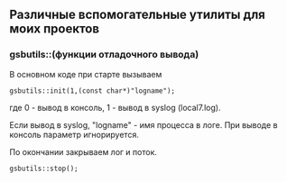## Различные вспомогательные утилиты для моих проектов

### gsbutils::(функции отладочного вывода)
В основном коде при старте вызываем
```
gsbutils::init(1,(const char*)"logname");

```
где 0 - вывод в консоль, 1 - вывод в syslog (local7.log). 


Если вывод в syslog, "logname" - имя процесса в логе. При выводе в консоль параметр игнорируется.


По окончании закрываем лог и поток.
```
gsbutils::stop();
```
